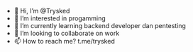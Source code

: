 - 👋 Hi, I’m @Trysked
- 👀 I’m interested in progamming
- 🌱 I’m currently learning backend developer dan pentesting
- 💞️ I’m looking to collaborate on work
- 📫 How to reach me? t.me/trysked

<!---
Trysked/Trysked is a ✨ special ✨ repository because its `README.md` (this file) appears on your GitHub profile.
You can click the Preview link to take a look at your changes.
--->
